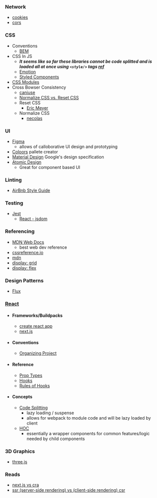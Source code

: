 ### Network
  - [cookies](https://developer.mozilla.org/en-US/docs/Web/HTTP/Cookies)
  - [cors](https://developer.mozilla.org/en-US/docs/Web/HTTP/CORS)
### CSS
- Conventions
  -  [BEM](https://css-tricks.com/bem-101/)
- CSS In JS
  - ___It seems like so far these libraries cannot be code splitted and is loaded all at once using `<style/>` tags [ref](https://getstream.io/blog/styled-components-vs-css-stylesheets/)___
  - [Emotion](https://emotion.sh/docs/introduction)
  - [Styled Components](https://styled-components.com/)
- [CSS Modules](https://github.com/css-modules/css-modules)
- Cross Bowser Consistency
  - [caniuse](https://caniuse.com/)
  - [Normalize CSS vs. Reset CSS](https://medium.com/@elad/normalize-css-or-css-reset-9d75175c5d1e)
  - Reset CSS
    - [Eric Meyer](https://meyerweb.com/eric/tools/css/reset/)
  - Normalize CSS
    - [necolas](https://github.com/necolas/normalize.css/)

### UI
- [Figma](https://www.figma.com/)
  - allows of calloborative UI design and prototyping
- [Coloors](https://coolors.co/) pallete creator
- [Material Design](https://material.io/design) Google's design specification
- [Atomic Design](https://bradfrost.com/blog/post/atomic-web-design/)
  - Great for component based UI

### Linting
- [AirBnb Style Guide](https://github.com/airbnb/javascript)

### Testing
- [Jest](https://jestjs.io/)
  - [React - jsdom](https://github.com/jsdom/jsdom)

### Referencing
- [MDN Web Docs](https://developer.mozilla.org/en-US/)
  - best web dev reference
- [cssreference.io](https://cssreference.io/)
- [mdn](https://developer.mozilla.org/en-US/)
- [display: grid](https://css-tricks.com/snippets/css/complete-guide-grid/)
- [display: flex](https://css-tricks.com/snippets/css/a-guide-to-flexbox/)

### Design Patterns
- [Flux](https://facebook.github.io/flux/)

### [React](https://reactjs.org/docs/hello-world.html) 
- #### Frameworks/Buildpacks
  - [create react app](https://create-react-app.dev/)
  - [next.js](https://nextjs.org/)
- #### Conventions
  - [Organizing Project](https://reactjs.org/docs/faq-structure.html)
- #### Reference
  - [Prop Types](https://www.npmjs.com/package/prop-types)
  - [Hooks](https://reactjs.org/docs/hooks-reference.html)
  - [Rules of Hooks](https://reactjs.org/docs/hooks-rules.html)
  
- #### Concepts
  - [Code Splitting](https://reactjs.org/docs/hooks-rules.html)
    - lazy loading / suspense
    - allows for webpack to module code and will be lazy loaded by client
  - [HOC](https://reactjs.org/docs/higher-order-components.html)
    - essentially a wrapper components for common features/logic needed by child components

### 3D Graphics
- [three.js](https://threejs.org/)


### Reads
- [next.js vs cra](https://blog.logrocket.com/next-js-vs-create-react-app/)
- [ssr (server-side rendering) vs (client-side rendering) csr](https://medium.com/walmartglobaltech/the-benefits-of-server-side-rendering-over-client-side-rendering-5d07ff2cefe8)
